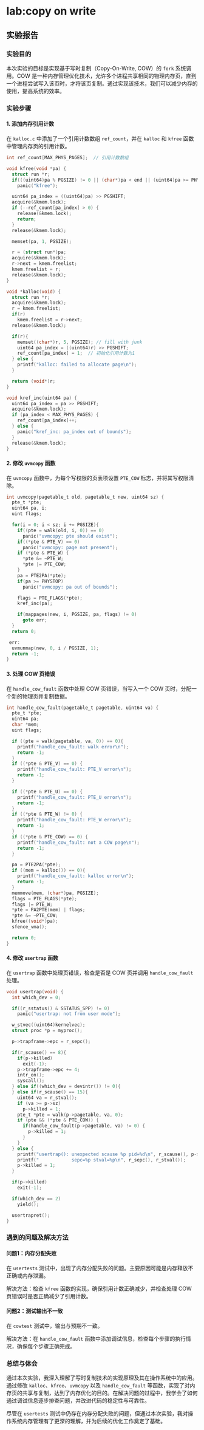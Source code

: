 # lab:copy on write

## 实验报告

### 实验目的

本次实验的目标是实现基于写时复制（Copy-On-Write, COW）的 `fork` 系统调用。COW 是一种内存管理优化技术，允许多个进程共享相同的物理内存页，直到一个进程尝试写入该页时，才将该页复制。通过实现该技术，我们可以减少内存的使用，提高系统的效率。

### 实验步骤

#### 1. 添加内存引用计数

在 `kalloc.c` 中添加了一个引用计数数组 `ref_count`，并在 `kalloc` 和 `kfree` 函数中管理内存页的引用计数。

```c
int ref_count[MAX_PHYS_PAGES];  // 引用计数数组

void kfree(void *pa) {
  struct run *r;
  if(((uint64)pa % PGSIZE) != 0 || (char*)pa < end || (uint64)pa >= PHYSTOP)
    panic("kfree");

  uint64 pa_index = ((uint64)pa) >> PGSHIFT;
  acquire(&kmem.lock);
  if (--ref_count[pa_index] > 0) {
    release(&kmem.lock);
    return;
  }
  release(&kmem.lock);

  memset(pa, 1, PGSIZE);

  r = (struct run*)pa;
  acquire(&kmem.lock);
  r->next = kmem.freelist;
  kmem.freelist = r;
  release(&kmem.lock);
}

void *kalloc(void) {
  struct run *r;
  acquire(&kmem.lock);
  r = kmem.freelist;
  if(r)
    kmem.freelist = r->next;
  release(&kmem.lock);

  if(r){
    memset((char*)r, 5, PGSIZE); // fill with junk
    uint64 pa_index = ((uint64)r) >> PGSHIFT;
    ref_count[pa_index] = 1;  // 初始化引用计数为1
  } else {
    printf("kalloc: failed to allocate page\n");
  }

  return (void*)r;
}

void kref_inc(uint64 pa) {
  uint64 pa_index = pa >> PGSHIFT;
  acquire(&kmem.lock);
  if (pa_index < MAX_PHYS_PAGES) {
    ref_count[pa_index]++;
  } else {
    panic("kref_inc: pa_index out of bounds");
  }
  release(&kmem.lock);
}
```

#### 2. 修改 `uvmcopy` 函数

在 `uvmcopy` 函数中，为每个写权限的页表项设置 `PTE_COW` 标志，并将其写权限清除。

```c
int uvmcopy(pagetable_t old, pagetable_t new, uint64 sz) {
  pte_t *pte;
  uint64 pa, i;
  uint flags;

  for(i = 0; i < sz; i += PGSIZE){
    if((pte = walk(old, i, 0)) == 0)
      panic("uvmcopy: pte should exist");
    if((*pte & PTE_V) == 0)
      panic("uvmcopy: page not present");
    if (*pte & PTE_W) {
      *pte &= ~PTE_W;
      *pte |= PTE_COW;
    }
    pa = PTE2PA(*pte);
    if(pa >= PHYSTOP)
      panic("uvmcopy: pa out of bounds");

    flags = PTE_FLAGS(*pte);
    kref_inc(pa);

    if(mappages(new, i, PGSIZE, pa, flags) != 0)
      goto err;
  }
  return 0;

 err:
  uvmunmap(new, 0, i / PGSIZE, 1);
  return -1;
}
```

#### 3. 处理 COW 页错误

在 `handle_cow_fault` 函数中处理 COW 页错误，当写入一个 COW 页时，分配一个新的物理页并复制数据。

```c
int handle_cow_fault(pagetable_t pagetable, uint64 va) {
  pte_t *pte;
  uint64 pa;
  char *mem;
  uint flags;

  if ((pte = walk(pagetable, va, 0)) == 0){
    printf("handle_cow_fault: walk error\n");
    return -1;
  }
  if ((*pte & PTE_V) == 0) {
    printf("handle_cow_fault: PTE_V error\n");
    return -1;
  }

  if ((*pte & PTE_U) == 0) {
    printf("handle_cow_fault: PTE_U error\n");
    return -1;
  }
  if ((*pte & PTE_W) != 0) {
    printf("handle_cow_fault: PTE_W error\n");
    return -1;
  }
  if ((*pte & PTE_COW) == 0) {
    printf("handle_cow_fault: not a COW page\n");
    return -1;
  }

  pa = PTE2PA(*pte);
  if ((mem = kalloc()) == 0){
    printf("handle_cow_fault: kalloc error\n");
    return -1;
  }
  memmove(mem, (char*)pa, PGSIZE);
  flags = PTE_FLAGS(*pte);
  flags |= PTE_W;
  *pte = PA2PTE(mem) | flags;
  *pte &= ~PTE_COW;
  kfree((void*)pa);
  sfence_vma();

  return 0;
}
```

#### 4. 修改 `usertrap` 函数

在 `usertrap` 函数中处理页错误，检查是否是 COW 页并调用 `handle_cow_fault` 处理。

```c
void usertrap(void) {
  int which_dev = 0;

  if((r_sstatus() & SSTATUS_SPP) != 0)
    panic("usertrap: not from user mode");

  w_stvec((uint64)kernelvec);
  struct proc *p = myproc();

  p->trapframe->epc = r_sepc();

  if(r_scause() == 8){
    if(p->killed)
      exit(-1);
    p->trapframe->epc += 4;
    intr_on();
    syscall();
  } else if((which_dev = devintr()) != 0){
  } else if(r_scause() == 15){
    uint64 va = r_stval();
    if (va >= p->sz)
      p->killed = 1;
    pte_t *pte = walk(p->pagetable, va, 0);
    if (pte && (*pte & PTE_COW)) {
      if(handle_cow_fault(p->pagetable, va) != 0) {
        p->killed = 1;
      }
    }
  } else {
    printf("usertrap(): unexpected scause %p pid=%d\n", r_scause(), p->pid);
    printf("            sepc=%p stval=%p\n", r_sepc(), r_stval());
    p->killed = 1;
  }

  if(p->killed)
    exit(-1);

  if(which_dev == 2)
    yield();

  usertrapret();
}
```

### 遇到的问题及解决方法

#### 问题1：内存分配失败

在 `usertests` 测试中，出现了内存分配失败的问题。主要原因可能是内存释放不正确或内存泄漏。

解决方法：检查 `kfree` 函数的实现，确保引用计数正确减少，并检查处理 COW 页错误时是否正确减少了引用计数。

#### 问题2：测试输出不一致

在 `cowtest` 测试中，输出与预期不一致。

解决方法：在 `handle_cow_fault` 函数中添加调试信息，检查每个步骤的执行情况，确保每个步骤正确完成。

### 总结与体会

通过本次实验，我深入理解了写时复制技术的实现原理及其在操作系统中的应用。通过修改 `kalloc`、`kfree`、`uvmcopy` 以及 `handle_cow_fault` 等函数，实现了对内存页的共享与复制，达到了内存优化的目的。在解决问题的过程中，我学会了如何通过调试信息逐步排查问题，并改进代码的稳定性与可靠性。

尽管在 `usertests` 测试中仍存在内存分配失败的问题，但通过本次实验，我对操作系统内存管理有了更深的理解，并为后续的优化工作奠定了基础。